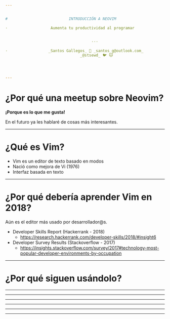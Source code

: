 ```yaml
---


#                           INTRODUCCIÓN A NEOVIM

·                   Aumenta tu productividad al programar


                                      ···

·                  _Santos Gallegos_ 📧 _santos_g@outlook.com_
                                 _@stsewd_ 🐦 🐱




---
```


# ¿Por qué una meetup sobre Neovim?

**¡Porque es lo que me gusta!**

En el futuro ya les hablaré de cosas más interesantes.









---

# ¿Qué es Vim?

- Vim es un editor de texto basado en modos
- Nació como mejora de Vi (1976)
- Interfaz basada en texto









---

# ¿Por qué debería aprender Vim en 2018?

Aún es el editor más usado por desarrollador@s.

- Developer Skills Report (Hackerrank - 2018)
  - https://research.hackerrank.com/developer-skills/2018/#insight6
- Developer Survey Results (Stackoverflow - 2017)
  - https://insights.stackoverflow.com/survey/2017#technology-most-popular-developer-environments-by-occupation






---

# ¿Por qué siguen usándolo?













---
---
---
---
---
---
